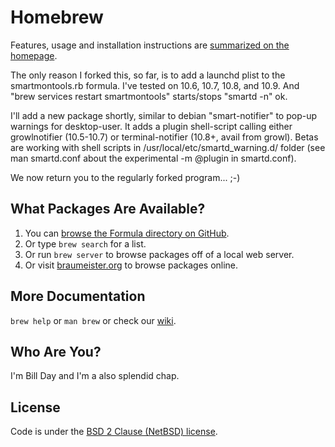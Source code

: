 Homebrew
========
Features, usage and installation instructions are [summarized on the homepage][home].

The only reason I forked this, so far, is to add a launchd plist to the smartmontools.rb formula.
I've tested on 10.6, 10.7, 10.8, and 10.9. And "brew services restart smartmontools" starts/stops "smartd -n" ok.

I'll add a new package shortly, similar to debian "smart-notifier" to pop-up warnings for desktop-user.
It adds a plugin shell-script calling either growlnotifier (10.5-10.7)
or terminal-notifier (10.8+, avail from growl). Betas are working with shell scripts in 
/usr/local/etc/smartd_warning.d/ folder (see man smartd.conf about the experimental -m @plugin in smartd.conf).

We now return you to the regularly forked program... ;-)

What Packages Are Available?
----------------------------
1. You can [browse the Formula directory on GitHub][formula].
2. Or type `brew search` for a list.
3. Or run `brew server` to browse packages off of a local web server.
4. Or visit [braumeister.org][braumeister] to browse packages online.

More Documentation
------------------
`brew help` or `man brew` or check our [wiki][].

Who Are You?
------------
I'm Bill Day and I'm a also splendid chap.

License
-------
Code is under the [BSD 2 Clause (NetBSD) license][license].

[home]:http://brew.sh
[wiki]:http://wiki.github.com/mxcl/homebrew
[mxcl]:http://twitter.com/mxcl
[formula]:http://github.com/mxcl/homebrew/tree/master/Library/Formula/
[braumeister]:http://braumeister.org
[license]:https://github.com/mxcl/homebrew/tree/master/Library/Homebrew/LICENSE
